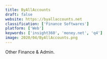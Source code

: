 ```yaml
---
title: ByAllAccounts
draft: false 
website: https://byallaccounts.net
classification: ['Finance Softwares']
platform: ['Web']
keywords: ['insight360', 'money.net', 'q4']
image: 2020/04/ByAllAccounts.png
---
```

Other Finance & Admin.